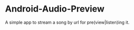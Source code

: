 Android-Audio-Preview
=====================

A simple app to stream a song by url for pre(view|listen)ing it.
